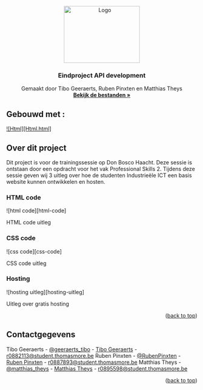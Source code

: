 <!-- PROJECT LOGO -->
<br />
<div align="center" id="readme-top">
  <a href="https://github.com/tibogeeraerts/training-dbh">
    <img src="images/logo.png" alt="Logo" width="200" height="150">
  </a>

  <h3 align="center">Eindproject API development</h3>

  <p align="center">
    Gemaakt door Tibo Geeraerts, Ruben Pinxten en Matthias Theys
    <br />
    <a href="https://github.com/tibogeeraerts/training-dbh"><strong>Bekijk de bestanden »</strong></a>
  </p>
</div>

## Gebouwd met :

[![Html][Html.html]][Html-url]

<!-- Over dit project -->
## Over dit project

Dit project is voor de trainingssessie op Don Bosco Haacht. Deze sessie is ontstaan door een opdracht voor het vak Professional Skills 2.
Tijdens deze sessie geven wij 3 uitleg over hoe de studenten Industrieële ICT een basis website kunnen ontwikkelen en hosten.

### HTML code
![html code][html-code]

HTML code uitleg

### CSS code
![css code][css-code]

CSS code uitleg 

### Hosting

![hosting uitleg][hosting-uitleg]

Uitleg over gratis hosting

<p align="right">(<a href="#readme-top">back to top</a>)</p>

<!-- CONTACT -->
## Contactgegevens

Tibo Geeraerts - [@geeraerts_tibo](https://twitter.com/geeraerts_tibo) - [Tibo Geeraerts](https://www.linkedin.com/in/tibo-geeraerts/) - r0882113@student.thomasmore.be
Ruben Pinxten - [@RubenPinxten](https://twitter.com/RubenPinxten) - [Ruben Pinxten](https://www.linkedin.com/in/ruben-pinxten/) - r0887893@student.thomasmore.be
Matthias Theys - [@matthias_theys](https://twitter.com/matthias_theys) - [Matthias Theys](https://www.linkedin.com/in/matthias-theys-454458200/) - r0895598@student.thomasmore.be

<p align="right">(<a href="#readme-top">back to top</a>)</p>


<!-- MARKDOWN LINKS & IMAGES -->
[Html.logo]: https://img.shields.io/badge/HTML-E54C21?style=for-the-badge&logo=html5&logoColor=white
[Html-url]: https://www.w3schools.com/html/
[css-logo]: https://img.shields.io/static/v1?style=for-the-badge&message=CSS3&color=1572B6&logo=CSS3&logoColor=FFFFFF&label=
[css-url]: https://www.w3schools.com/css/

[frontend-screenshot]: images/front-end-screenshot.png